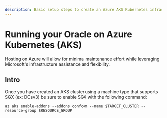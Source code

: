 ```yaml
---
description: Basic setup steps to create an Azure AKS Kubernetes infrastructure.
---
```


# Running your Oracle on Azure Kubernetes (AKS)

Hosting on Azure will allow for minimal maintenance effort while leveraging Microsoft's infrastructure assistance and flexibility.&#x20;

## Intro

Once you have created an AKS cluster using a machine type that supports SGX (ex: DCsv3) be sure to enable SGX with the following command:

```
az aks enable-addons --addons confcom --name $TARGET_CLUSTER --resource-group $RESOURCE_GROUP
```
